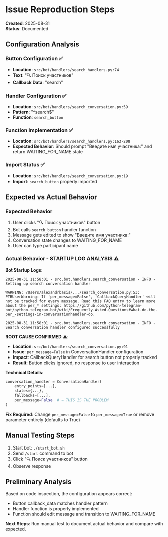 # Issue Reproduction Steps

**Created**: 2025-08-31  
**Status**: Documented

## Configuration Analysis

### Button Configuration ✅
- **Location**: `src/bot/handlers/search_handlers.py:74`
- **Text**: "🔍 Поиск участников"  
- **Callback Data**: "search"

### Handler Configuration ✅
- **Location**: `src/bot/handlers/search_conversation.py:59`
- **Pattern**: "^search$"
- **Function**: `search_button`

### Function Implementation ✅
- **Location**: `src/bot/handlers/search_handlers.py:163-208`
- **Expected Behavior**: Should prompt "Введите имя участника:" and return WAITING_FOR_NAME state

### Import Status ✅
- **Location**: `src/bot/handlers/search_conversation.py:19`
- **Import**: `search_button` properly imported

## Expected vs Actual Behavior

### Expected Behavior
1. User clicks "🔍 Поиск участников" button  
2. Bot calls `search_button` handler function
3. Message gets edited to show "Введите имя участника:"
4. Conversation state changes to WAITING_FOR_NAME
5. User can type participant name

### Actual Behavior - STARTUP LOG ANALYSIS ⚠️

**Bot Startup Logs**:
```
2025-08-31 11:58:01 - src.bot.handlers.search_conversation - INFO - Setting up search conversation handler

WARNING: /Users/alexandrbasis/.../search_conversation.py:53: PTBUserWarning: If 'per_message=False', 'CallbackQueryHandler' will not be tracked for every message. Read this FAQ entry to learn more about the per_* settings: https://github.com/python-telegram-bot/python-telegram-bot/wiki/Frequently-Asked-Questions#what-do-the-per_-settings-in-conversationhandler-do.

2025-08-31 11:58:01 - src.bot.handlers.search_conversation - INFO - Search conversation handler configured successfully
```

**ROOT CAUSE CONFIRMED** ⚠️: 
- **Location**: `src/bot/handlers/search_conversation.py:91`
- **Issue**: `per_message=False` in ConversationHandler configuration
- **Impact**: CallbackQueryHandler for search button not properly tracked
- **Result**: Button clicks ignored, no response to user interaction

**Technical Details**:
```python
conversation_handler = ConversationHandler(
    entry_points=[...],
    states={...},
    fallbacks=[...],
    per_message=False  # ← THIS IS THE PROBLEM
)
```

**Fix Required**: Change `per_message=False` to `per_message=True` or remove parameter entirely (defaults to True)

## Manual Testing Steps

1. Start bot: `./start_bot.sh`
2. Send `/start` command to bot
3. Click "🔍 Поиск участников" button  
4. Observe response

## Preliminary Analysis

Based on code inspection, the configuration appears correct:
- Button callback_data matches handler pattern
- Handler function is properly implemented
- Function should edit message and transition to WAITING_FOR_NAME

**Next Steps**: Run manual test to document actual behavior and compare with expected.